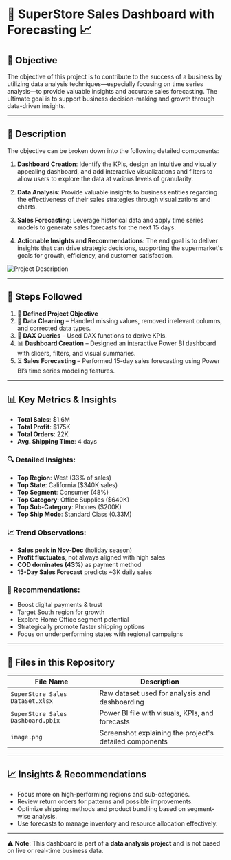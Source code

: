 # 🛒 SuperStore Sales Dashboard with Forecasting 📈

## 📌 Objective

The objective of this project is to contribute to the success of a business by utilizing data analysis techniques—especially focusing on time series analysis—to provide valuable insights and accurate sales forecasting. The ultimate goal is to support business decision-making and growth through data-driven insights.

---

## 📄 Description

The objective can be broken down into the following detailed components:

1. **Dashboard Creation**: Identify the KPIs, design an intuitive and visually appealing dashboard, and add interactive visualizations and filters to allow users to explore the data at various levels of granularity.

2. **Data Analysis**: Provide valuable insights to business entities regarding the effectiveness of their sales strategies through visualizations and charts.

3. **Sales Forecasting**: Leverage historical data and apply time series models to generate sales forecasts for the next 15 days.

4. **Actionable Insights and Recommendations**: The end goal is to deliver insights that can drive strategic decisions, supporting the supermarket's goals for growth, efficiency, and customer satisfaction.

![Project Description](image.png)

---

## 🧠 Steps Followed

1. 📍 **Defined Project Objective**  
2. 🧹 **Data Cleaning** – Handled missing values, removed irrelevant columns, and corrected data types.  
3. 🧮 **DAX Queries** – Used DAX functions to derive KPIs.  
4. 📊 **Dashboard Creation** – Designed an interactive Power BI dashboard with slicers, filters, and visual summaries.  
5. ⏳ **Sales Forecasting** – Performed 15-day sales forecasting using Power BI’s time series modeling features.

---

## 📊 Key Metrics & Insights

- **Total Sales**: $1.6M
- **Total Profit**: $175K
- **Total Orders**: 22K
- **Avg. Shipping Time**: 4 days

### 🔍 Detailed Insights:
- **Top Region**: West (33% of sales)
- **Top State**: California ($340K sales)
- **Top Segment**: Consumer (48%)
- **Top Category**: Office Supplies ($640K)
- **Top Sub-Category**: Phones ($200K)
- **Top Ship Mode**: Standard Class (0.33M)

### 📈 Trend Observations:
- **Sales peak in Nov-Dec** (holiday season)
- **Profit fluctuates**, not always aligned with high sales
- **COD dominates (43%)** as payment method
- **15-Day Sales Forecast** predicts ~3K daily sales

### 📌 Recommendations:
- Boost digital payments & trust
- Target South region for growth
- Explore Home Office segment potential
- Strategically promote faster shipping options
- Focus on underperforming states with regional campaigns


---

## 📂 Files in this Repository

| File Name | Description |
|-----------|-------------|
| `SuperStore Sales DataSet.xlsx` | Raw dataset used for analysis and dashboarding |
| `SuperStore Sales Dashboard.pbix` | Power BI file with visuals, KPIs, and forecasts |
| `image.png` | Screenshot explaining the project's detailed components |

---

## 📈 Insights & Recommendations

- Focus more on high-performing regions and sub-categories.
- Review return orders for patterns and possible improvements.
- Optimize shipping methods and product bundling based on segment-wise analysis.
- Use forecasts to manage inventory and resource allocation effectively.

---

⚠️ **Note**: This dashboard is part of a **data analysis project** and is not based on live or real-time business data.

